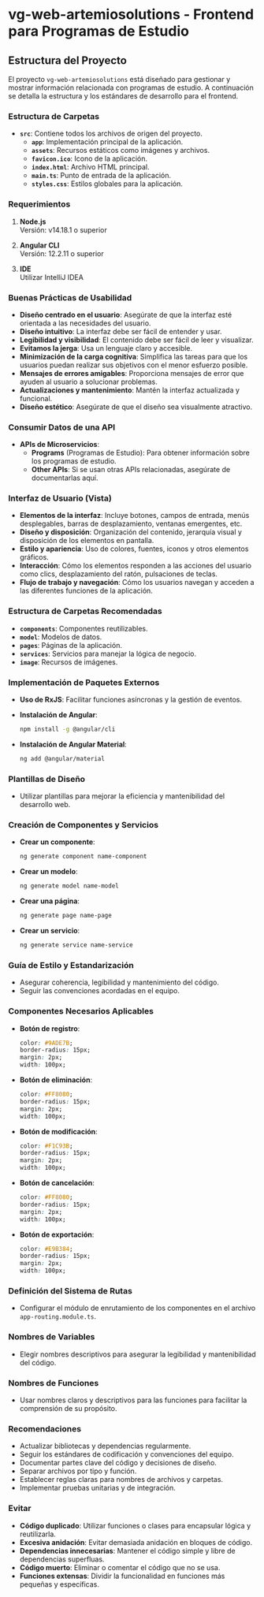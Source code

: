 # vg-web-artemiosolutions - Frontend para Programas de Estudio

## Estructura del Proyecto

El proyecto `vg-web-artemiosolutions` está diseñado para gestionar y mostrar información relacionada con programas de estudio. A continuación se detalla la estructura y los estándares de desarrollo para el frontend.

### Estructura de Carpetas

- **`src`**: Contiene todos los archivos de origen del proyecto.
  - **`app`**: Implementación principal de la aplicación.
  - **`assets`**: Recursos estáticos como imágenes y archivos.
  - **`favicon.ico`**: Icono de la aplicación.
  - **`index.html`**: Archivo HTML principal.
  - **`main.ts`**: Punto de entrada de la aplicación.
  - **`styles.css`**: Estilos globales para la aplicación.

### Requerimientos

1. **Node.js**  
   Versión: v14.18.1 o superior

2. **Angular CLI**  
   Versión: 12.2.11 o superior

3. **IDE**  
   Utilizar IntelliJ IDEA

### Buenas Prácticas de Usabilidad

- **Diseño centrado en el usuario**: Asegúrate de que la interfaz esté orientada a las necesidades del usuario.
- **Diseño intuitivo**: La interfaz debe ser fácil de entender y usar.
- **Legibilidad y visibilidad**: El contenido debe ser fácil de leer y visualizar.
- **Evitamos la jerga**: Usa un lenguaje claro y accesible.
- **Minimización de la carga cognitiva**: Simplifica las tareas para que los usuarios puedan realizar sus objetivos con el menor esfuerzo posible.
- **Mensajes de errores amigables**: Proporciona mensajes de error que ayuden al usuario a solucionar problemas.
- **Actualizaciones y mantenimiento**: Mantén la interfaz actualizada y funcional.
- **Diseño estético**: Asegúrate de que el diseño sea visualmente atractivo.

### Consumir Datos de una API

- **APIs de Microservicios**:
  - **Programs** (Programas de Estudio): Para obtener información sobre los programas de estudio.
  - **Other APIs**: Si se usan otras APIs relacionadas, asegúrate de documentarlas aquí.

### Interfaz de Usuario (Vista)

- **Elementos de la interfaz**: Incluye botones, campos de entrada, menús desplegables, barras de desplazamiento, ventanas emergentes, etc.
- **Diseño y disposición**: Organización del contenido, jerarquía visual y disposición de los elementos en pantalla.
- **Estilo y apariencia**: Uso de colores, fuentes, iconos y otros elementos gráficos.
- **Interacción**: Cómo los elementos responden a las acciones del usuario como clics, desplazamiento del ratón, pulsaciones de teclas.
- **Flujo de trabajo y navegación**: Cómo los usuarios navegan y acceden a las diferentes funciones de la aplicación.

### Estructura de Carpetas Recomendadas

- **`components`**: Componentes reutilizables.
- **`model`**: Modelos de datos.
- **`pages`**: Páginas de la aplicación.
- **`services`**: Servicios para manejar la lógica de negocio.
- **`image`**: Recursos de imágenes.

### Implementación de Paquetes Externos

- **Uso de RxJS**: Facilitar funciones asíncronas y la gestión de eventos.

- **Instalación de Angular**:
  ```bash
  npm install -g @angular/cli
  ```

- **Instalación de Angular Material**:
  ```bash
  ng add @angular/material
  ```

### Plantillas de Diseño

- Utilizar plantillas para mejorar la eficiencia y mantenibilidad del desarrollo web.

### Creación de Componentes y Servicios

- **Crear un componente**:
  ```bash
  ng generate component name-component
  ```

- **Crear un modelo**:
  ```bash
  ng generate model name-model
  ```

- **Crear una página**:
  ```bash
  ng generate page name-page
  ```

- **Crear un servicio**:
  ```bash
  ng generate service name-service
  ```

### Guía de Estilo y Estandarización

- Asegurar coherencia, legibilidad y mantenimiento del código.
- Seguir las convenciones acordadas en el equipo.

### Componentes Necesarios Aplicables

- **Botón de registro**:
  ```css
  color: #9ADE7B;
  border-radius: 15px;
  margin: 2px;
  width: 100px;
  ```

- **Botón de eliminación**:
  ```css
  color: #FF8080;
  border-radius: 15px;
  margin: 2px;
  width: 100px;
  ```

- **Botón de modificación**:
  ```css
  color: #F1C93B;
  border-radius: 15px;
  margin: 2px;
  width: 100px;
  ```

- **Botón de cancelación**:
  ```css
  color: #FF8080;
  border-radius: 15px;
  margin: 2px;
  width: 100px;
  ```

- **Botón de exportación**:
  ```css
  color: #E9B384;
  border-radius: 15px;
  margin: 2px;
  width: 100px;
  ```

### Definición del Sistema de Rutas

- Configurar el módulo de enrutamiento de los componentes en el archivo `app-routing.module.ts`.

### Nombres de Variables

- Elegir nombres descriptivos para asegurar la legibilidad y mantenibilidad del código.

### Nombres de Funciones

- Usar nombres claros y descriptivos para las funciones para facilitar la comprensión de su propósito.

### Recomendaciones

- Actualizar bibliotecas y dependencias regularmente.
- Seguir los estándares de codificación y convenciones del equipo.
- Documentar partes clave del código y decisiones de diseño.
- Separar archivos por tipo y función.
- Establecer reglas claras para nombres de archivos y carpetas.
- Implementar pruebas unitarias y de integración.

### Evitar

- **Código duplicado**: Utilizar funciones o clases para encapsular lógica y reutilizarla.
- **Excesiva anidación**: Evitar demasiada anidación en bloques de código.
- **Dependencias innecesarias**: Mantener el código simple y libre de dependencias superfluas.
- **Código muerto**: Eliminar o comentar el código que no se usa.
- **Funciones extensas**: Dividir la funcionalidad en funciones más pequeñas y específicas.

